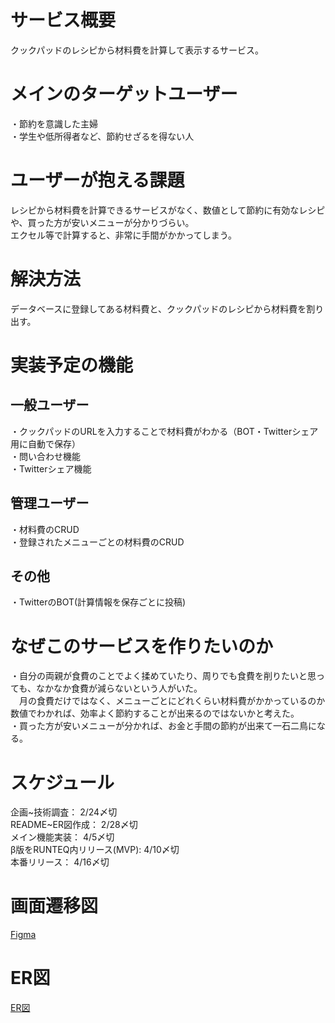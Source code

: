 # サービス概要
クックパッドのレシピから材料費を計算して表示するサービス。  

# メインのターゲットユーザー
・節約を意識した主婦  
・学生や低所得者など、節約せざるを得ない人  

# ユーザーが抱える課題
レシピから材料費を計算できるサービスがなく、数値として節約に有効なレシピや、買った方が安いメニューが分かりづらい。  
エクセル等で計算すると、非常に手間がかかってしまう。  

# 解決方法
データベースに登録してある材料費と、クックパッドのレシピから材料費を割り出す。  

# 実装予定の機能
## 一般ユーザー
・クックパッドのURLを入力することで材料費がわかる（BOT・Twitterシェア用に自動で保存）  
・問い合わせ機能  
・Twitterシェア機能  

## 管理ユーザー
・材料費のCRUD  
・登録されたメニューごとの材料費のCRUD  

## その他
・TwitterのBOT(計算情報を保存ごとに投稿)  

# なぜこのサービスを作りたいのか
・自分の両親が食費のことでよく揉めていたり、周りでも食費を削りたいと思っても、なかなか食費が減らないという人がいた。  
　月の食費だけではなく、メニューごとにどれくらい材料費がかかっているのか数値でわかれば、効率よく節約することが出来るのではないかと考えた。  
・買った方が安いメニューが分かれば、お金と手間の節約が出来て一石二鳥になる。  

# スケジュール
企画~技術調査： 2/24〆切  
README~ER図作成： 2/28〆切  
メイン機能実装： 4/5〆切  
β版をRUNTEQ内リリース(MVP): 4/10〆切  
本番リリース： 4/16〆切  

# 画面遷移図
[Figma](https://www.figma.com/file/DEMJHv3GKw0BrKaWAQhvK5/%E3%82%B9%E3%83%9E%E3%83%9B?node-id=2%3A10)

# ER図
[ER図](https://drive.google.com/file/d/1lAK6ljTnjMDGHtjC3LTSOo4y0dNwsXX4/view?usp=sharing)